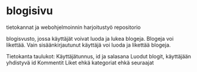 # blogisivu
tietokannat ja webohjelmoinnin harjoitustyö repositorio

blogisvusto, jossa käyttäjät voivat luoda ja lukea blogeja.
Blogeja voi likettää.
Vain sisäänkirjautunut käyttäjä voi luoda ja likettää blogeja.

Tietokanta taulukot:
Käyttäjätunnus, id ja salasana
Luodut blogit, käyttäjään yhdistyvä id
Kommentit
Liket
ehkä kategoriat
ehkä seuraajat
